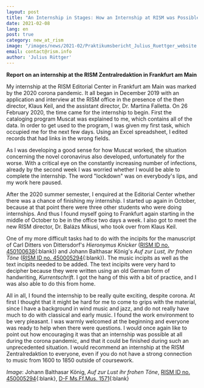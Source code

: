 ```yaml
---
layout: post
title: "An Internship in Stages: How an Internship at RISM was Possible, Despite the Corona Pandemic"
date: 2021-02-08
lang: en
post: true
category: new_at_rism
image: "/images/news/2021-02/Praktikumsbericht_Julius_Ruettger_website.JPG"
email: contact@rism.info
author: 'Julius Rüttger'
---
```


**Report on an internship at the RISM Zentralredaktion in Frankfurt am Main**

My internship at the RISM Editorial Center in Frankfurt am Main was marked by the 2020 corona pandemic. It all began in December 2019 with an application and interview at the RISM office in the presence of the then director, Klaus Keil, and the assistant director, Dr. Martina Falletta. On 26 February 2020, the time came for the internship to begin. First the cataloging program Muscat was explained to me, which contains all of the data. In order to get used to the program, I was given my first task, which occupied me for the next few days. Using an Excel spreadsheet, I edited records that had links in the wrong fields.  

As I was developing a good sense for how Muscat worked, the situation concerning the novel coronavirus also developed, unfortunately for the worse. With a critical eye on the constantly increasing number of infections, already by the second week I was worried whether I would be able to complete the internship. The word "lockdown" was on everybody's lips, and my work here paused.

After the 2020 summer semester, I enquired at the Editorial Center whether there was a chance of finishing my internship. I started up again in October, because at that point there were three other students who were doing internships. And thus I found myself going to Frankfurt again starting in the middle of October to be in the office two days a week. I also got to meet the new RISM director, Dr. Balázs Mikusi, who took over from Klaus Keil.

One of my more difficult tasks had to do with the incipits for the manuscript of Carl Ditters von Dittersdorf's _Hieronymus Knicker_ ([RISM ID no. 450100638](https://opac.rism.info/search?id=450100638&View=rism){:blank}) and Johann Balthasar König's _Auf zur Lust, ihr frohen Töne_ ([RISM ID no. 450005294](https://opac.rism.info/search?id=450005294&View=rism){:blank}). The music incipits as well as the text incipits needed to be added. The text incipits were very hard to decipher because they were written using an old German form of handwriting, _Kurrentschrift_. I got the hang of this with a bit of practice, and I was also able to do this from home.

All in all, I found the internship to be really quite exciting, despite corona. At first I thought that it might be hard for me to come to grips with the material, since I have a background in wind music and jazz, and do not really have much to do with classical and early music. I found the work environment to be very pleasant. I was warmly welcomed at the beginning and everyone was ready to help when there were questions. I would once again like to point out how encouraging it was that an internship was possible at all during the corona pandemic, and that it could be finished during such an unprecedented situation. I would recommend an internship at the RISM Zentralredaktion to everyone, even if you do not have a strong connection to music from 1600 to 1850 outside of coursework.    

_Image_: Johann Balthasar König, _Auf zur Lust ihr frohen Töne_, [RISM ID no. 450005294](https://opac.rism.info/search?id=450005294&View=rism){:blank}, [D-F Ms.Ff.Mus. 1571](http://nbn-resolving.de/urn:nbn:de:hebis:30:2-348679){:blank}
